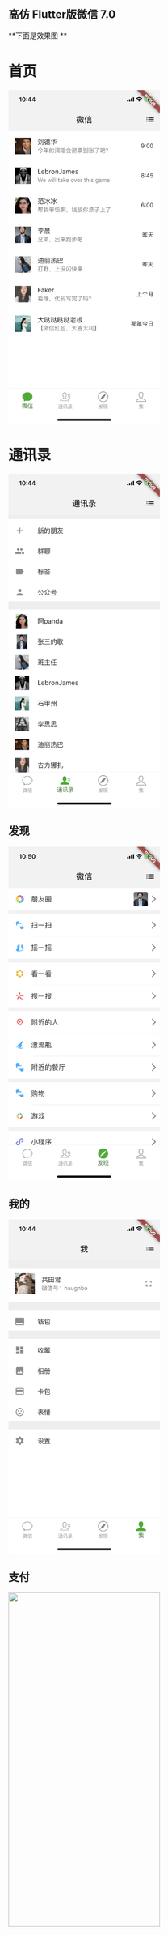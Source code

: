 ## 高仿 Flutter版微信 7.0 
 
**下面是效果图 **
 

# 首页 
<img style="width:300px;height:660px" src="snapshoot/home.PNG"  alt="首页" align=center />
 

# 通讯录 

<img style="width:300px;height:660px" src="snapshoot/contacts.PNG"  alt="通讯录" align=center />
  
## 发现 
 
<img style="width:300px;height:660px" src="snapshoot/find.PNG"  alt="发现" align=center /> 

## 我的  

<img style="width:300px;height:660px" src="snapshoot/me.PNG"  alt="我的" align=center /> 

 
## 支付
 
 <img  style="width:300px;height:660px" src="https://upload-images.jianshu.io/upload_images/1091358-8e6d6d0834792b63.PNG?imageMogr2/auto-orient/strip%7CimageView2/2/w/400">